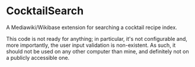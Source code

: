 # CocktailSearch
A Mediawiki/Wikibase extension for searching a cocktail recipe index.

This code is not ready for anything; in particular, it's not configurable and, more importantly, the user input validation is non-existent. 
As such, it should not be used on any other computer than mine, and definitely not on a publicly accessible one.
